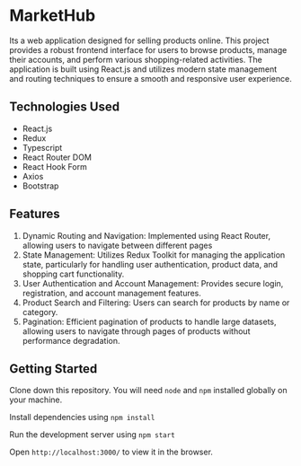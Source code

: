# MarketHub
Its a web application designed for selling products online. This project provides a robust frontend interface for users to browse products, manage their accounts, and perform various shopping-related activities. The application is built using React.js and utilizes modern state management and routing techniques to ensure a smooth and responsive user experience.

## Technologies Used

- React.js
- Redux
- Typescript
- React Router DOM
- React Hook Form
- Axios
- Bootstrap

## Features
1. Dynamic Routing and Navigation: Implemented using React Router, allowing users to navigate between different pages
2. State Management: Utilizes Redux Toolkit for managing the application state, particularly for handling user authentication, product data, and shopping cart functionality.
3. User Authentication and Account Management: Provides secure login, registration, and account management features.
4. Product Search and Filtering: Users can search for products by name or category.
5. Pagination: Efficient pagination of products to handle large datasets, allowing users to navigate through pages of products without performance degradation.

## Getting Started
Clone down this repository. You will need `node` and `npm` installed globally on your machine.

Install dependencies using `npm install`

Run the development server using `npm start`

Open `http://localhost:3000/` to view it in the browser.
